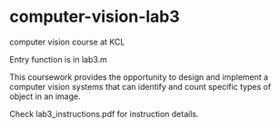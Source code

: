 # computer-vision-lab3
computer vision course at KCL

Entry function is in lab3.m

This coursework provides the opportunity to design and implement a computer vision systems that can identify and count specific types of object in an image. 

Check lab3_instructions.pdf for instruction details.
